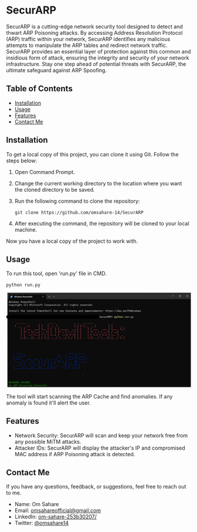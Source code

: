 # SecurARP

SecurARP is a cutting-edge network security tool designed to detect and thwart ARP Poisoning attacks. By accessing Address Resolution Protocol (ARP) traffic within your network, SecurARP identifies any malicious attempts to manipulate the ARP tables and redirect network traffic. SecurARP provides an essential layer of protection against this common and insidious form of attack, ensuring the integrity and security of your network infrastructure. Stay one step ahead of potential threats with SecurARP, the ultimate safeguard against ARP Spoofing.

## Table of Contents

- [Installation](#installation)
- [Usage](#usage)
- [Features](#features)
- [Contact Me](#contact-me)

## Installation

To get a local copy of this project, you can clone it using Git. Follow the steps below:

1. Open Command Prompt.
2. Change the current working directory to the location where you want the cloned directory to be saved.
3. Run the following command to clone the repository:

   ```shell
   git clone https://github.com/omsahare-14/SecurARP
   ```
4. After executing the command, the repository will be cloned to your local machine.

Now you have a local copy of the project to work with.

## Usage

To run this tool, open 'run.py' file in CMD.
   
   ```shell
   python run.py
   ```
![Home Screen](Screenshots/1.png)

The tool will start scanning the ARP Cache and find anomalies. If any anomaly is found it'll alert the user.

## Features

- Network Security: SecurARP will scan and keep your network free from any possible MiTM attacks.
- Attacker IDs: SecurARP will display the attacker's IP and compromised MAC address if ARP Poisoning attack is detected.

## Contact Me

If you have any questions, feedback, or suggestions, feel free to reach out to me.

- Name: Om Sahare
- Email: [omsahareofficial@gmail.com](mailto:omsahareofficial@gmail.com)
- LinkedIn: [om-sahare-253b30207/](https://www.linkedin.com/in/om-sahare-253b30207/)
- Twitter: [@omsahare14](https://twitter.com/omsahare14)

